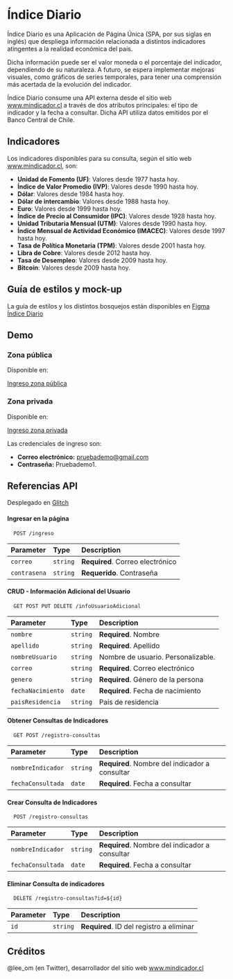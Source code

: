 # Índice Diario

Índice Diario es una Aplicación de Página Única (SPA, por sus siglas en inglés) que despliega información relacionada a distintos indicadores atingentes a la realidad económica del país. 

Dicha información puede ser el valor moneda o el porcentaje del indicador, dependiendo de su naturaleza. A futuro, se espera implementar mejoras visuales, como gráficos de series temporales, para tener una comprensión más acertada de la evolución del indicador.

Índice Diario consume una API externa desde el sitio web www.mindicador.cl a través de dos atributos principales: el tipo de indicador y la fecha a consultar. Dicha API utiliza datos emitidos por el Banco Central de Chile.

## Indicadores

Los indicadores disponibles para su consulta, según el sitio web www.mindicador.cl, son:

- **Unidad de Fomento (UF)**: Valores desde 1977   hasta hoy.
- **Índice de Valor Promedio (IVP)**: Valores desde 1990 hasta hoy.
- **Dólar**: Valores desde 1984 hasta hoy.
- **Dólar de intercambio**: Valores desde 1988 hasta hoy.
- **Euro**: Valores desde 1999  hasta hoy.
- **Índice de Precio al Consumidor (IPC)**: Valores desde 1928 hasta hoy.
- **Unidad Tributaria Mensual (UTM)**: Valores desde 1990 hasta hoy.
- **Índice Mensual de Actividad Económico (IMACEC)**: Valores desde 1997 hasta hoy.
- **Tasa de Política Monetaria (TPM)**: Valores desde 2001 hasta hoy.
- **Libra de Cobre**: Valores desde 2012 hasta hoy.
- **Tasa de Desempleo**: Valores desde 2009 hasta hoy.
- **Bitcoin**: Valores desde 2009 hasta hoy.

## Guía de estilos y mock-up

La guía de estilos y los distintos bosquejos están disponibles en [Figma Índice Diario](https://www.figma.com/file/sWJNi9pD6EHVHBTAbjNBsH/Gu%C3%ADa-de-estilos-y-mockups-%C3%8Dndice-Diario?node-id=0%3A1&t=9pHTQsqutB3gbbyh-1)

## Demo

### Zona pública

Disponible en:

[Ingreso zona pública](https://marcopavez.github.io/Indice-Diario-Cliente/inicio.html)

### Zona privada

Disponible en:

[Ingreso zona privada](https://marcopavez.github.io/Indice-Diario-Cliente/ingreso.html)

Las credenciales de ingreso son: 
- **Correo electrónico:** pruebademo@gmail.com
- **Contraseña:** Pruebademo1.

## Referencias API

Desplegado en [Glitch](https://placid-seen-raven.glitch.me/)

#### Ingresar en la página

```http
  POST /ingreso
```

| Parameter | Type     | Description                |
| :-------- | :------- | :------------------------- |
| `correo` | `string` | **Required**. Correo electrónico |
|  `contrasena` | `string` | **Requerido**. Contraseña |

#### CRUD - Información Adicional del Usuario

```http
  GET POST PUT DELETE /infoUsuarioAdicional
```

| Parameter | Type     | Description                       |
| :-------- | :------- | :-------------------------------- |
| `nombre`      | `string` | **Required**. Nombre   |
| `apellido`      | `string` | **Required**. Apellido |
| `nombreUsuario`      | `string` | Nombre de usuario. Personalizable. |
| `correo`      | `string` | **Required**. Correo electrónico |
| `genero`      | `string` | **Required**. Género de la persona |
| `fechaNacimiento`      | `date` | **Required**. Fecha de nacimiento |
| `paisResidencia`      | `string` | País de residencia |

#### Obtener Consultas de Indicadores

```http
  GET POST /registro-consultas
```
| Parameter | Type     | Description                       |
| :-------- | :------- | :-------------------------------- |
| `nombreIndicador`      | `string` | **Required**. Nombre del indicador a consultar   |
| `fechaConsultada` | `date` | **Required**. Fecha a consultar | 

#### Crear Consulta de Indicadores

```http
  POST /registro-consultas
```
| Parameter | Type     | Description                       |
| :-------- | :------- | :-------------------------------- |
| `nombreIndicador`      | `string` | **Required**. Nombre del indicador a consultar   |
| `fechaConsultada` | `date` | **Required**. Fecha a consultar | 

#### Eliminar Consulta de indicadores

```http
  DELETE /registro-consultas?id=${id}
```
| Parameter | Type     | Description                       |
| :-------- | :------- | :-------------------------------- |
| `id`      | `string` | **Required**. ID del registro a eliminar |

## Créditos 

@lee_om (en Twitter), desarrollador del sitio web www.mindicador.cl
